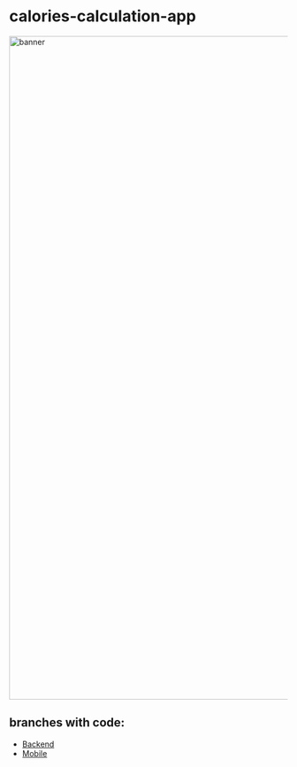# calories-calculation-app

<img width="1200" alt="banner" src="https://user-images.githubusercontent.com/73714921/147478464-4678b396-72da-4a3a-8446-9fe06fe31064.png">

## branches with code:

-  [Backend](https://github.com/evyz/calories-calculation-app/tree/backend)
-  [Mobile](https://github.com/evyz/calories-calculation-app/tree/mobile)

<!-- ![banner](https://user-images.githubusercontent.com/73714921/147475694-ea833ba1-8234-40cf-8cd0-24763be0da6c.jpg) -->
